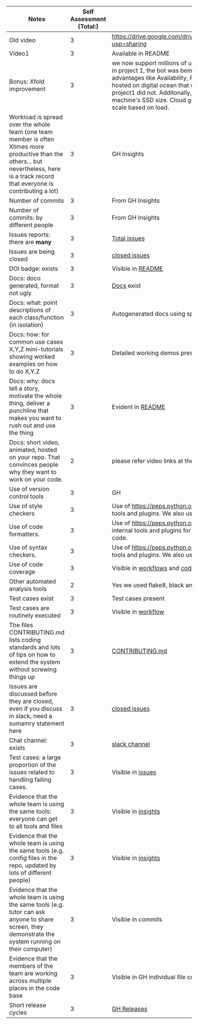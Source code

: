 | Notes                                                                                                                                                                                                                         | Self Assessment (Total:) | evidence                                                                                                                                                                     |
|-------------------------------------------------------------------------------------------------------------------------------------------------------------------------------------------------------------------------------|--------------------------|------------------------------------------------------------------------------------------------------------------------------------------------------------------------------|
| Old video                                                                                                                                                                                                                       | 3                        | https://drive.google.com/drive/folders/1JQZsTSv1vNGJiJ4E64Xy0iwKvI64dEz1?usp=sharing                                                                                                                                                              |
| Video1                                                                                                                                                                                                                        | 3                        | Available in README                                                                                                                                                               |
| Bonus: Xfold improvement                                                                                                                                                                                                                        | 3                        | we now support millions of users as we have moved the bot to the cloud. Earlier in project 1, the bot was being run locally. Moving to the cloud gives several advantages like Availability, Fault tolerance and auto scaling. Our application is hosted on digital ocean that will give all the advantages of the cloud whereas project1 did not. Additonally, now the database size is not limited by the local machine's SSD size. Cloud gives the flexibility on databse size and it can auto scale based on load.                                                                                                                                                     | 
| Workload is spread over the whole team (one team member is often Xtimes more productive than the others... but nevertheless, here is a track record that everyone is contributing a lot)                                      | 3                        | GH Insights                                                                                                                                                                  |
| Number of commits                                                                                                                                                                                                             | 3                        | From GH Insights                                                                                                                                                             |
| Number of commits: by different people                                                                                                                                                                                        | 3                        | From GH Insights                                                                                                                                                             |
| Issues reports: there are **many**                                                                                                                                                                                            | 3                        | [Total issues](https://github.com/nihar4276/slackpoint-group18/issues)                                                                                                               |
| Issues are being closed                                                                                                                                                                                                       | 3                        | [closed issues](https://github.com/nihar4276/slackpoint-group18/issues?q=is%3Aissue+is%3Aclosed)                                                                                     |
| DOI badge: exists                                                                                                                                                                                                             | 3                        | Visible in [README](https://github.com/nehakale8/slackpoint#readme)                                                                                                          |
| Docs: doco generated, format not ugly                                                                                                                                                                                         | 3                        | [Docs](https://github.com/nihar4276/slackpoint-group18/tree/main/docs) exist                                                                                                         |
| Docs: what: point descriptions of each class/function (in isolation)                                                                                                                                                          | 3                        | Autogenerated docs using sphinx [docs](https://github.com/nihar4276/slackpoint-group18/tree/main/docs/source) present                                                                |
| Docs: how: for common use cases X,Y,Z mini-tutorials showing worked examples on how to do X,Y,Z                                                                                                                               | 3                        | Detailed working demos present in [README](https://github.com/nehakale8/slackpoint#readme) present                                                                           |
| Docs: why: docs tell a story, motivate the whole thing, deliver a punchline that makes you want to rush out and use the thing                                                                                                 | 3                        | Evident in [README](https://github.com/nihar4276/slackpoint-group18/blob/main/README.md)                                                                                                          |
| Docs: short video, animated, hosted on your repo. That convinces people why they want to work on your code.                                                                                                                   |  2                        | please refer video links at the top of page                                                                                                                                                                             |
| Use of version control tools                                                                                                                                                                                                  | 3                        | GH                                                                                                                                                                           |
| Use of style checkers                                                                                                                                                                                                         | 3                        |  Use of https://peps.python.org/pep-0008/ along with VsCode/PyCharm internal tools and plugins. We also used [autopep8](https://pypi.org/project/autopep8/) for auto formatting code.                                                                                                                                                                         |
| Use of code formatters.                                                                                                                                                                                                       | 3                        |  Use of https://peps.python.org/pep-0008/ along with flake8, VsCode/PyCharm internal tools and plugins for pep8. We also used [autopep8](https://pypi.org/project/autopep8/) for auto formatting code.                                                                                                                                                                            |
| Use of syntax checkers.                                                                                                                                                                                                       | 3                        |  Use of https://peps.python.org/pep-0008/ along with VsCode/PyCharm internal tools and plugins. We also used [autopep8](https://pypi.org/project/autopep8/) for auto formatting code.                                                                                                                                                                          |
| Use of code coverage                                                                                                                                                                                                          | 3                        | Visible in [workflows](https://github.com/nihar4276/slackpoint-group18/blob/main/.github/workflows/codecov.yml) and [code-cov badge](https://app.codecov.io/gh/nihar4276/slackpoint-group18) |
| Other automated analysis tools                                                                                                                                                                                                |  2                        |  Yes we used flake8, black and lint when writing code in pyhcarm and vs code                                                                                                                                                                            |
| Test cases exist                                                                                                                                                                                                              | 3                        | Test cases present                                                                                                                                                           |
| Test cases are routinely executed                                                                                                                                                                                             | 3                        | Visible in [workflow](https://github.com/nihar4276/slackpoint-group18/blob/main/.github/workflows/codecov.yml)                                                                       |
| The files CONTRIBUTING.md lists coding standards and lots of tips on how to extend the system without screwing things up                                                                                                      | 3                        | [CONTRIBUTING.md](https://github.com/nihar4276/slackpoint-group18/blob/main/CONTRIBUTING.md)                                                                                         |
| Issues are discussed before they are closed, even if you discuss in slack, need a sumamry statement here                                                                                                                      | 3                        | [closed issues](https://github.com/nihar4276/slackpoint-group18/issues?q=is%3Aissue+is%3Aclosed)                                                                                     |
| Chat channel: exists                                                                                                                                                                                                          | 3                        | [slack channel](https://cscgrad.slack.com/archives/C04AK8WCY13)                                                                                                        |
| Test cases: a large proportion of the issues related to handling failing cases.                                                                                                                                               | 3                        | Visible in [issues](https://github.com/nihar4276/slackpoint-group18/issues)                                                                                                          |
| Evidence that the whole team is using the same tools: everyone can get to all tools and files                                                                                                                                 | 3                        | Visible in [insights](https://github.com/nihar4276/slackpoint-group18/graphs/contributors)                                                                                           |
| Evidence that the whole team is using the same tools (e.g. config files in the repo, updated by lots of different people)                                                                                                     | 3                        | Visible in [insights](https://github.com/nihar4276/slackpoint-group18/graphs/contributors)                                                                                           |
| Evidence that the whole team is using the same tools (e.g. tutor can ask anyone to share screen, they demonstrate the system running on their computer)                                                                       | 3                        | Visible in commits                                                                                                                                                           |
| Evidence that the members of the team are working across multiple places in the code base                                                                                                                                     | 3                        | Visible in GH individual file contributors                                                                                                                                   |
| Short release cycles                                                                                                                                                                                                          | 3                        | [GH Releases](https://github.com/nihar4276/slackpoint-group18/releases)                                                                                                              |
